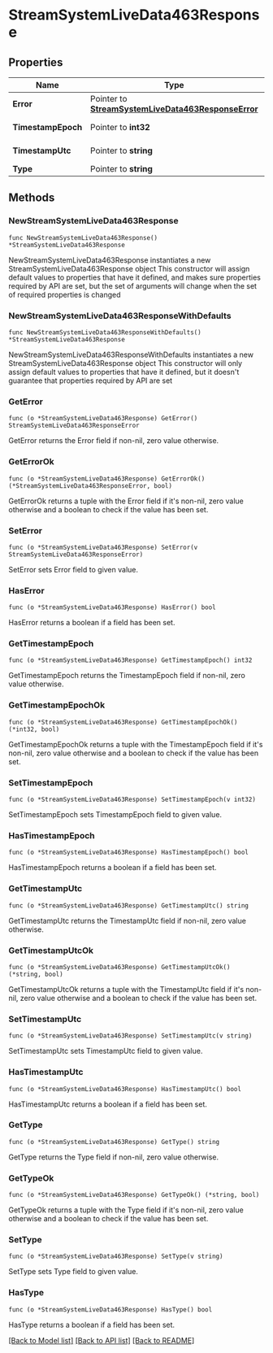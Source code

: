 # StreamSystemLiveData463Response

## Properties

Name | Type | Description | Notes
------------ | ------------- | ------------- | -------------
**Error** | Pointer to [**StreamSystemLiveData463ResponseError**](StreamSystemLiveData463ResponseError.md) |  | [optional] 
**TimestampEpoch** | Pointer to **int32** | Timestamp in epoch format. | [optional] 
**TimestampUtc** | Pointer to **string** | Timestamp in UTC format. | [optional] 
**Type** | Pointer to **string** | validation_error | [optional] 

## Methods

### NewStreamSystemLiveData463Response

`func NewStreamSystemLiveData463Response() *StreamSystemLiveData463Response`

NewStreamSystemLiveData463Response instantiates a new StreamSystemLiveData463Response object
This constructor will assign default values to properties that have it defined,
and makes sure properties required by API are set, but the set of arguments
will change when the set of required properties is changed

### NewStreamSystemLiveData463ResponseWithDefaults

`func NewStreamSystemLiveData463ResponseWithDefaults() *StreamSystemLiveData463Response`

NewStreamSystemLiveData463ResponseWithDefaults instantiates a new StreamSystemLiveData463Response object
This constructor will only assign default values to properties that have it defined,
but it doesn't guarantee that properties required by API are set

### GetError

`func (o *StreamSystemLiveData463Response) GetError() StreamSystemLiveData463ResponseError`

GetError returns the Error field if non-nil, zero value otherwise.

### GetErrorOk

`func (o *StreamSystemLiveData463Response) GetErrorOk() (*StreamSystemLiveData463ResponseError, bool)`

GetErrorOk returns a tuple with the Error field if it's non-nil, zero value otherwise
and a boolean to check if the value has been set.

### SetError

`func (o *StreamSystemLiveData463Response) SetError(v StreamSystemLiveData463ResponseError)`

SetError sets Error field to given value.

### HasError

`func (o *StreamSystemLiveData463Response) HasError() bool`

HasError returns a boolean if a field has been set.

### GetTimestampEpoch

`func (o *StreamSystemLiveData463Response) GetTimestampEpoch() int32`

GetTimestampEpoch returns the TimestampEpoch field if non-nil, zero value otherwise.

### GetTimestampEpochOk

`func (o *StreamSystemLiveData463Response) GetTimestampEpochOk() (*int32, bool)`

GetTimestampEpochOk returns a tuple with the TimestampEpoch field if it's non-nil, zero value otherwise
and a boolean to check if the value has been set.

### SetTimestampEpoch

`func (o *StreamSystemLiveData463Response) SetTimestampEpoch(v int32)`

SetTimestampEpoch sets TimestampEpoch field to given value.

### HasTimestampEpoch

`func (o *StreamSystemLiveData463Response) HasTimestampEpoch() bool`

HasTimestampEpoch returns a boolean if a field has been set.

### GetTimestampUtc

`func (o *StreamSystemLiveData463Response) GetTimestampUtc() string`

GetTimestampUtc returns the TimestampUtc field if non-nil, zero value otherwise.

### GetTimestampUtcOk

`func (o *StreamSystemLiveData463Response) GetTimestampUtcOk() (*string, bool)`

GetTimestampUtcOk returns a tuple with the TimestampUtc field if it's non-nil, zero value otherwise
and a boolean to check if the value has been set.

### SetTimestampUtc

`func (o *StreamSystemLiveData463Response) SetTimestampUtc(v string)`

SetTimestampUtc sets TimestampUtc field to given value.

### HasTimestampUtc

`func (o *StreamSystemLiveData463Response) HasTimestampUtc() bool`

HasTimestampUtc returns a boolean if a field has been set.

### GetType

`func (o *StreamSystemLiveData463Response) GetType() string`

GetType returns the Type field if non-nil, zero value otherwise.

### GetTypeOk

`func (o *StreamSystemLiveData463Response) GetTypeOk() (*string, bool)`

GetTypeOk returns a tuple with the Type field if it's non-nil, zero value otherwise
and a boolean to check if the value has been set.

### SetType

`func (o *StreamSystemLiveData463Response) SetType(v string)`

SetType sets Type field to given value.

### HasType

`func (o *StreamSystemLiveData463Response) HasType() bool`

HasType returns a boolean if a field has been set.


[[Back to Model list]](../README.md#documentation-for-models) [[Back to API list]](../README.md#documentation-for-api-endpoints) [[Back to README]](../README.md)


